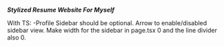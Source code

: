 ***Stylized Resume Website For Myself***


With TS:
-Profile Sidebar should be optional. Arrow to enable/disabled sidebar view. Make width for the sidebar in page.tsx 0 and the line divider also 0.